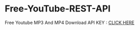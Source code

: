 # Free-YouTube-REST-API
Free Youtube MP3 And MP4 Download API KEY : [CLICK HERE](https://youtube-api-extra.vercel.app)
